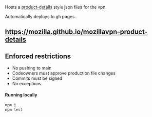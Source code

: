 Hosts a [product-details](https://github.com/mozilla-releng/product-details) style json files for the vpn.

Automatically deploys to gh pages.

## https://mozilla.github.io/mozillavpn-product-details

## Enforced restrictions
* No pushing to main
* Codeowners must approve production file changes
* Commits must be signed
* No exceptions

#### Running locally

```sh
npm i
npm test
```
